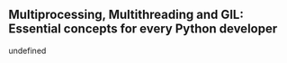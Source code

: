 ## Multiprocessing, Multithreading and GIL: Essential concepts for every Python developer

undefined